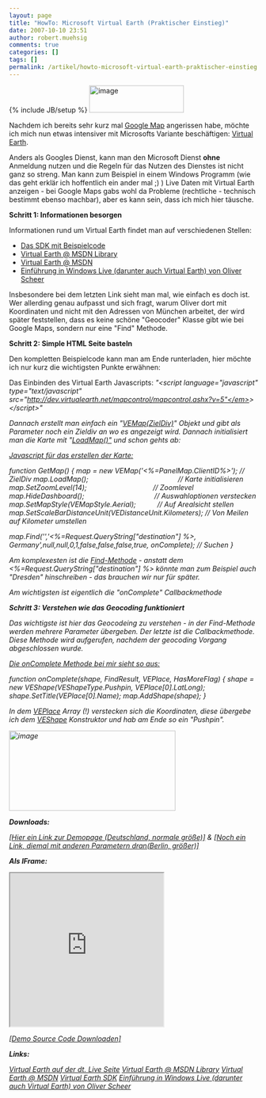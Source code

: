 ```yaml
---
layout: page
title: "HowTo: Microsoft Virtual Earth (Praktischer Einstieg)"
date: 2007-10-10 23:51
author: robert.muehsig
comments: true
categories: []
tags: []
permalink: /artikel/howto-microsoft-virtual-earth-praktischer-einstieg
---
```

{% include JB/setup %}
<a atomicselection="true" href="{{BASE_PATH}}/assets/wp-images/image64.png"><img border="0" width="191" src="{{BASE_PATH}}/assets/wp-images/image-thumb43.png" alt="image" height="55" style="border: 0px" /></a>

Nachdem ich bereits sehr kurz mal <a target="_blank" href="{{BASE_PATH}}/artikel/howto-google-maps-api-grundvoraussetzungen/">Google Map</a> angerissen habe, möchte ich mich nun etwas intensiver mit Microsofts Variante beschäftigen: <a target="_blank" href="http://maps.live.de/LiveSearch.LocalLive">Virtual Earth</a>.

Anders als Googles Dienst, kann man den Microsoft Dienst <strong>ohne</strong> Anmeldung nutzen und die Regeln für das Nutzen des Dienstes ist nicht ganz so streng.
Man kann zum Beispiel in einem Windows Programm (wie das geht erklär ich hoffentlich ein ander mal ;) ) Live Daten mit Virtual Earth anzeigen - bei Google Maps gabs wohl da Probleme (rechtliche - technisch bestimmt ebenso machbar), aber es kann sein, dass ich mich hier täusche.

<strong>Schritt 1: Informationen besorgen</strong>

Informationen rund um Virtual Earth findet man auf verschiedenen Stellen:
<ul>
	<li><a target="_blank" href="http://dev.live.com/virtualearth/sdk/#">Das SDK mit Beispielcode</a></li>
	<li><a target="_blank" href="http://msdn2.microsoft.com/en-us/library/bb429619.aspx">Virtual Earth @ MSDN Library</a></li>
	<li><a target="_blank" href="http://msdn2.microsoft.com/en-us/virtualearth/default.aspx">Virtual Earth @ MSDN</a></li>
	<li><a target="_blank" href="http://www.microsoft.com/germany/msdn/webcasts/serien/MSDNWCS-0612-01.mspx">Einführung in Windows Live (darunter auch Virtual Earth) von Oliver Scheer</a></li>
</ul>
Insbesondere bei dem letzten Link sieht man mal, wie einfach es doch ist.
Wer allerding genau aufpasst und sich fragt, warum Oliver dort mit Koordinaten und nicht mit den Adressen von München arbeitet, der wird später feststellen, dass es keine schöne "Geocoder" Klasse gibt wie bei Google Maps, sondern nur eine "Find" Methode.

<strong>Schritt 2: Simple HTML Seite basteln</strong>

Den kompletten Beispielcode kann man am Ende runterladen, hier möchte ich nur kurz die wichtigsten Punkte erwähnen:

Das Einbinden des Virtual Earth Javascripts:
<em>"&lt;script language="javascript" type="text/javascript" src="</em><a href="http://dev.virtualearth.net/mapcontrol/mapcontrol.ashx?v=5"><em>http://dev.virtualearth.net/mapcontrol/mapcontrol.ashx?v=5"</em></a><em>&gt;&lt;/script&gt;"</em>

Dannach erstellt man einfach ein "<em><a target="_blank" href="http://msdn2.microsoft.com/en-us/library/bb429586.aspx">VEMap(ZielDiv)</a>"</em> Objekt und gibt als Parameter noch ein Zieldiv an wo es angezeigt wird. Dannach initialisiert man die Karte mit "<em><a target="_blank" href="http://msdn2.microsoft.com/en-us/library/bb412546.aspx">LoadMap()"</a></em> und schon gehts ab:

<u>Javascript für das erstellen der Karte:</u>

<em>function GetMap()
{
map = new VEMap('&lt;%=PanelMap.ClientID%&gt;'); // ZielDiv
map.LoadMap();                                              // Karte initialisieren
map.SetZoomLevel(14);                                  // Zoomlevel
map.HideDashboard();                                    // Auswahloptionen verstecken
map.SetMapStyle(VEMapStyle.Aerial);           // Auf Arealsicht stellen
map.SetScaleBarDistanceUnit(VEDistanceUnit.Kilometers); // Von Meilen auf Kilometer umstellen </em>

<em>map.Find('','&lt;%=Request.QueryString["destination"] %&gt;, Germany',null,null,0,1,false,false,false,true, onComplete); // Suchen
}</em>

Am komplexesten ist die <a target="_blank" href="http://msdn2.microsoft.com/en-us/library/bb429645.aspx">Find-Methode</a> - anstatt dem &lt;%=Request.QueryString["destination"] %&gt; könnte man zum Beispiel auch "Dresden" hinschreiben - das brauchen wir nur für später.

Am wichtigsten ist eigentlich die "onComplete" Callbackmethode

<strong>Schritt 3: Verstehen wie das Geocoding funktioniert</strong>

Das wichtigste ist hier das Geocodeing zu verstehen - in der Find-Methode werden mehrere Parameter übergeben. Der letzte ist die Callbackmethode.
Diese Methode wird aufgerufen, nachdem der geocoding Vorgang abgeschlossen wurde.

<u>Die onComplete Methode bei mir sieht so aus:</u>

<em>function onComplete(shape, FindResult, VEPlace, HasMoreFlag)
{
shape = new VEShape(VEShapeType.Pushpin, VEPlace[0].LatLong);
shape.SetTitle(VEPlace[0].Name);
map.AddShape(shape);
}</em>

In dem <a target="_blank" href="http://msdn2.microsoft.com/en-us/library/bb429615.aspx">VEPlace</a> Array (!) verstecken sich die Koordinaten, diese übergebe ich dem <a target="_blank" href="http://msdn2.microsoft.com/en-us/library/bb412535.aspx">VEShape</a> Konstruktor und hab am Ende so ein "Pushpin".

<a atomicselection="true" href="{{BASE_PATH}}/assets/wp-images/image65.png"><img border="0" width="336" src="{{BASE_PATH}}/assets/wp-images/image-thumb44.png" alt="image" height="162" style="border: 0px" /></a>

<strong>Downloads:</strong>

<a target="_blank" href="http://code-developer.de/democode/virtualearth/">[Hier ein Link zur Demopage (Deutschland, normale größe)]</a> &amp; <a target="_blank" href="http://code-developer.de/democode/virtualearth/?width=500&amp;height=800&amp;destination=berlin">[Noch ein Link, diemal mit anderen Parametern dran(Berlin, größer)]</a>

<strong>Als IFrame:</strong>
<iframe height="310" width="310" src="http://code-developer.de/democode/virtualearth/?width=300&height=300&destination=berlin" name="VirtualEarthDemo"></iframe>

<a target="_blank" href="http://{{BASE_PATH}}/assets/files/democode/virtualearth/virtualearthdemo.zip">[Demo Source Code Downloaden]</a>

<strong>Links:</strong>

<a target="_blank" href="http://maps.live.de/LiveSearch.LocalLive">Virtual Earth auf der dt. Live Seite</a>
<a target="_blank" href="http://msdn2.microsoft.com/en-us/library/bb429619.aspx">Virtual Earth @ MSDN Library</a>
<a target="_blank" href="http://msdn2.microsoft.com/en-us/virtualearth/default.aspx">Virtual Earth @ MSDN</a>
<a target="_blank" href="http://dev.live.com/virtualearth/sdk/#">Virtual Earth SDK</a>
<a target="_blank" href="http://www.microsoft.com/germany/msdn/webcasts/serien/MSDNWCS-0612-01.mspx">Einführung in Windows Live (darunter auch Virtual Earth) von Oliver Scheer</a>
